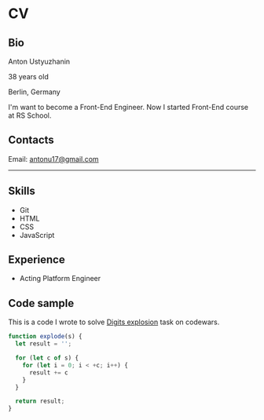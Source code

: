# CV

## Bio

Anton Ustyuzhanin

38 years old

Berlin, Germany

I'm want to become a Front-End Engineer. Now I started Front-End course at RS School.

## Contacts

Email: antonu17@gmail.com

---

## Skills

- Git
- HTML
- CSS
- JavaScript

## Experience

- Acting Platform Engineer

## Code sample

This is a code I wrote to solve [Digits explosion](https://www.codewars.com/kata/585b1fafe08bae9988000314) task on codewars.

```javascript
function explode(s) {
  let result = '';

  for (let c of s) {
    for (let i = 0; i < +c; i++) {
      result += c
    }
  }

  return result;
}
```
